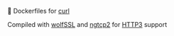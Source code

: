 :whale: Dockerfiles for [curl](https://github.com/curl/curl)

Compiled with [wolfSSL](https://github.com/wolfSSL/wolfssl) and [ngtcp2](https://github.com/ngtcp2/ngtcp2) for [HTTP3](https://github.com/curl/curl/blob/master/docs/HTTP3.md#build-with-wolfssl) support
